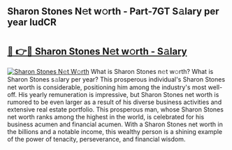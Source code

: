 ## Sharon Stones N𝚎t w𝚘rth - Part-7GT S𝚊lary per year IudCR

# <h2><a href="http://gc4naz.nevu.top/?p=Sharon+Stones">🔗 👉🔴 Sharon Stones N𝚎t w𝚘rth - S𝚊lary</a></h2>

[![Sharon Stones N𝚎t W𝚘rth](https://i.imgur.com/Oavwk0R.jpeg)](http://gc4naz.nevu.top/?p=Sharon+Stones)
What is Sharon Stones n𝚎t w𝚘rth? What is Sharon Stones s𝚊lary per year?
This prosperous individual's Sharon Stones net worth is considerable, positioning him among the industry's most well-off. His yearly remuneration is impressive, but Sharon Stones net worth is rumored to be even larger as a result of his diverse business activities and extensive real estate portfolio. This prosperous man, whose Sharon Stones net worth ranks among the highest in the world, is celebrated for his business acumen and financial acumen. With a Sharon Stones net worth in the billions and a notable income, this wealthy person is a shining example of the power of tenacity, perseverance, and financial wisdom.
